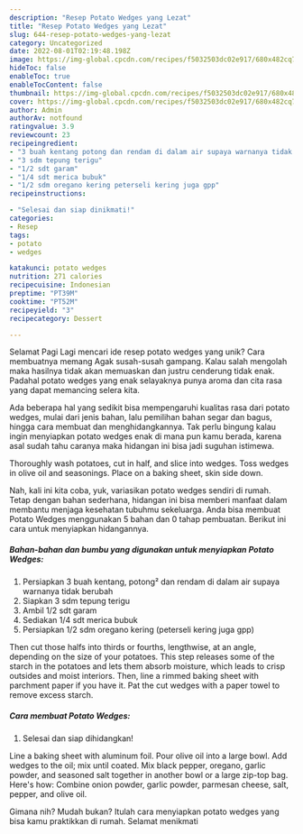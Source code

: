 ```yaml
---
description: "Resep Potato Wedges yang Lezat"
title: "Resep Potato Wedges yang Lezat"
slug: 644-resep-potato-wedges-yang-lezat
category: Uncategorized
date: 2022-08-01T02:19:48.198Z
image: https://img-global.cpcdn.com/recipes/f5032503dc02e917/680x482cq70/potato-wedges-foto-resep-utama.jpg
hideToc: false
enableToc: true
enableTocContent: false
thumbnail: https://img-global.cpcdn.com/recipes/f5032503dc02e917/680x482cq70/potato-wedges-foto-resep-utama.jpg
cover: https://img-global.cpcdn.com/recipes/f5032503dc02e917/680x482cq70/potato-wedges-foto-resep-utama.jpg
author: Admin
authorAv: notfound
ratingvalue: 3.9
reviewcount: 23
recipeingredient:
- "3 buah kentang potong dan rendam di dalam air supaya warnanya tidak berubah"
- "3 sdm tepung terigu"
- "1/2 sdt garam"
- "1/4 sdt merica bubuk"
- "1/2 sdm oregano kering peterseli kering juga gpp"
recipeinstructions:

- "Selesai dan siap dinikmati!"
categories:
- Resep
tags:
- potato
- wedges

katakunci: potato wedges 
nutrition: 271 calories
recipecuisine: Indonesian
preptime: "PT39M"
cooktime: "PT52M"
recipeyield: "3"
recipecategory: Dessert

---
```



Selamat Pagi Lagi mencari ide resep potato wedges yang unik? Cara membuatnya memang Agak susah-susah gampang. Kalau salah mengolah maka hasilnya tidak akan memuaskan dan justru cenderung tidak enak. Padahal potato wedges yang enak selayaknya punya aroma dan cita rasa yang dapat memancing selera kita.


Ada beberapa hal yang sedikit bisa mempengaruhi kualitas rasa dari potato wedges, mulai dari jenis bahan, lalu pemilihan bahan segar dan bagus, hingga cara membuat dan menghidangkannya. Tak perlu bingung kalau ingin menyiapkan potato wedges enak di mana pun kamu berada, karena asal sudah tahu caranya maka hidangan ini bisa jadi suguhan istimewa.

Thoroughly wash potatoes, cut in half, and slice into wedges. Toss wedges in olive oil and seasonings. Place on a baking sheet, skin side down.


Nah, kali ini kita coba, yuk, variasikan potato wedges sendiri di rumah. Tetap dengan bahan sederhana, hidangan ini bisa memberi manfaat dalam membantu menjaga kesehatan tubuhmu sekeluarga. Anda bisa membuat Potato Wedges menggunakan 5 bahan dan 0 tahap pembuatan. Berikut ini cara untuk menyiapkan hidangannya.

<!--inarticleads1-->

##### Bahan-bahan dan bumbu yang digunakan untuk menyiapkan Potato Wedges:

1. Persiapkan 3 buah kentang, potong² dan rendam di dalam air supaya warnanya tidak berubah
1. Siapkan 3 sdm tepung terigu
1. Ambil 1/2 sdt garam
1. Sediakan 1/4 sdt merica bubuk
1. Persiapkan 1/2 sdm oregano kering (peterseli kering juga gpp)


Then cut those halfs into thirds or fourths, lengthwise, at an angle, depending on the size of your potatoes. This step releases some of the starch in the potatoes and lets them absorb moisture, which leads to crisp outsides and moist interiors. Then, line a rimmed baking sheet with parchment paper if you have it. Pat the cut wedges with a paper towel to remove excess starch. 

<!--inarticleads2-->

##### Cara membuat Potato Wedges:


1. Selesai dan siap dihidangkan!

Line a baking sheet with aluminum foil. Pour olive oil into a large bowl. Add wedges to the oil; mix until coated. Mix black pepper, oregano, garlic powder, and seasoned salt together in another bowl or a large zip-top bag. Here&#39;s how: Combine onion powder, garlic powder, parmesan cheese, salt, pepper, and olive oil. 

Gimana nih? Mudah bukan? Itulah cara menyiapkan potato wedges yang bisa kamu praktikkan di rumah. Selamat menikmati
